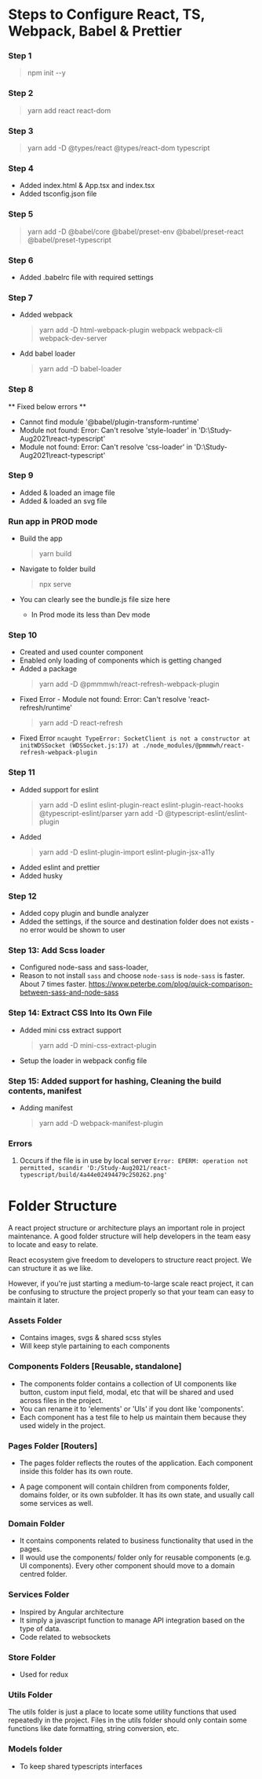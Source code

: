 # Steps to Configure React, TS, Webpack, Babel & Prettier

### Step 1

> npm init --y

### Step 2

> yarn add react react-dom

### Step 3

> yarn add -D @types/react @types/react-dom typescript

### Step 4

- Added index.html & App.tsx and index.tsx
- Added tsconfig.json file

### Step 5

> yarn add -D @babel/core @babel/preset-env @babel/preset-react @babel/preset-typescript

### Step 6

- Added .babelrc file with required settings

### Step 7

- Added webpack
  > yarn add -D html-webpack-plugin webpack webpack-cli webpack-dev-server
- Add babel loader
  > yarn add -D babel-loader

### Step 8

** Fixed below errors **

- Cannot find module '@babel/plugin-transform-runtime'
- Module not found: Error: Can't resolve 'style-loader' in 'D:\Study-Aug2021\react-typescript'
- Module not found: Error: Can't resolve 'css-loader' in 'D:\Study-Aug2021\react-typescript'

### Step 9

- Added & loaded an image file
- Added & loaded an svg file

### Run app in PROD mode

- Build the app

  > yarn build

- Navigate to folder build
  > npx serve
- You can clearly see the bundle.js file size here
  - In Prod mode its less than Dev mode

### Step 10

- Created and used counter component
- Enabled only loading of components which is getting changed
- Added a package
  > yarn add -D @pmmmwh/react-refresh-webpack-plugin
- Fixed Error - Module not found: Error: Can't resolve 'react-refresh/runtime'
  > yarn add -D react-refresh
- Fixed Error
  `ncaught TypeError: SocketClient is not a constructor at initWDSSocket (WDSSocket.js:17) at ./node_modules/@pmmmwh/react-refresh-webpack-plugin`

### Step 11

- Added support for eslint
  > yarn add -D eslint eslint-plugin-react eslint-plugin-react-hooks @typescript-eslint/parser
  > yarn add -D @typescript-eslint/eslint-plugin
- Added
  > yarn add -D eslint-plugin-import eslint-plugin-jsx-a11y
- Added eslint and prettier
- Added husky

### Step 12

- Added copy plugin and bundle analyzer
- Added the settings, if the source and destination folder does not exists - no error would be shown to user

### Step 13: Add Scss loader

- Configured node-sass and sass-loader,
- Reason to not install `sass` and choose `node-sass` is `node-sass` is faster. About 7 times faster.
  https://www.peterbe.com/plog/quick-comparison-between-sass-and-node-sass

### Step 14: Extract CSS Into Its Own File

- Added mini css extract support
  > yarn add -D mini-css-extract-plugin
- Setup the loader in webpack config file

### Step 15: Added support for hashing, Cleaning the build contents, manifest

- Adding manifest
  > yarn add -D webpack-manifest-plugin

### Errors

1. Occurs if the file is in use by local server
   `Error: EPERM: operation not permitted, scandir 'D:/Study-Aug2021/react-typescript/build/4a44e02494479c250262.png'`

# Folder Structure

A react project structure or architecture plays an important role in project maintenance. A good folder structure will help developers in the team easy to locate and easy to relate.

React ecosystem give freedom to developers to structure react project. We can structure it as we like.

However, if you're just starting a medium-to-large scale react project, it can be confusing to structure the project properly so that your team can easy to maintain it later.

### Assets Folder

- Contains images, svgs & shared scss styles
- Will keep style partaining to each components

### Components Folders [Reusable, standalone]

- The components folder contains a collection of UI components like button, custom input field, modal, etc that will be shared and used across files in the project.
- You can rename it to 'elements' or 'UIs' if you dont like 'components'.
- Each component has a test file to help us maintain them because they used widely in the project.

### Pages Folder [Routers]

- The pages folder reflects the routes of the application. Each component inside this folder has its own route.

- A page component will contain children from components folder, domains folder, or its own subfolder. It has its own state, and usually call some services as well.

### Domain Folder

- It contains components related to business functionality that used in the pages.
- II would use the components/ folder only for reusable components (e.g. UI components). Every other component should move to a domain centred folder.

### Services Folder

- Inspired by Angular architecture
- It simply a javascript function to manage API integration based on the type of data.
- Code related to websockets

### Store Folder

- Used for redux

### Utils Folder

The utils folder is just a place to locate some utility functions that used repeatedly in the project. Files in the utils folder should only contain some functions like date formatting, string conversion, etc.

### Models folder

- To keep shared typescripts interfaces
